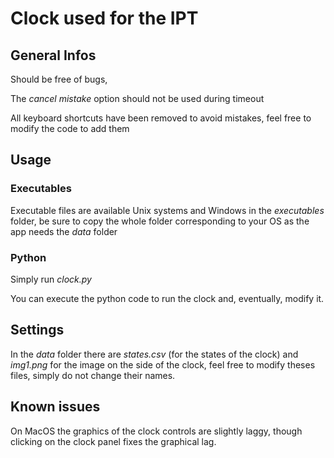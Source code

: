 
# Clock used for the IPT

## General Infos
Should be free of bugs,

The *cancel mistake* option should not be used during timeout

All keyboard shortcuts have been removed to avoid mistakes, feel free to modify the code to add them

## Usage
### Executables
Executable files are available Unix systems and Windows in the *executables* folder, be sure to copy the whole folder corresponding to your OS as the app needs the *data* folder

### Python
Simply run *clock.py*

You can execute the python code to run the clock and, eventually, modify it.

## Settings
In the *data* folder there are *states.csv* (for the states of the clock) and *img1.png* for the image on the side of the clock, feel free to modify theses files, simply do not change their names.

## Known issues
On MacOS the graphics of the clock controls are slightly laggy, though clicking on the clock panel fixes the graphical lag.

